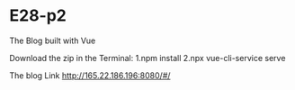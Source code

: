 # E28-p2
The Blog built with Vue

Download the zip
in the Terminal:
1.npm install
2.npx vue-cli-service serve

The blog Link
http://165.22.186.196:8080/#/
